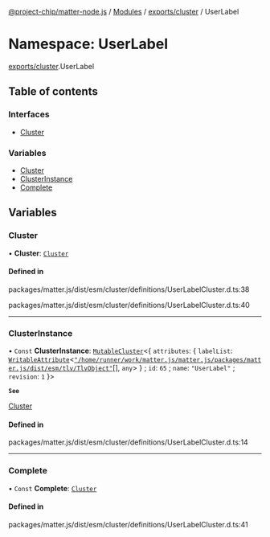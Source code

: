 [@project-chip/matter-node.js](../README.md) / [Modules](../modules.md) / [exports/cluster](exports_cluster.md) / UserLabel

# Namespace: UserLabel

[exports/cluster](exports_cluster.md).UserLabel

## Table of contents

### Interfaces

- [Cluster](../interfaces/exports_cluster.UserLabel.Cluster.md)

### Variables

- [Cluster](exports_cluster.UserLabel.md#cluster)
- [ClusterInstance](exports_cluster.UserLabel.md#clusterinstance)
- [Complete](exports_cluster.UserLabel.md#complete)

## Variables

### Cluster

• **Cluster**: [`Cluster`](../interfaces/exports_cluster.UserLabel.Cluster.md)

#### Defined in

packages/matter.js/dist/esm/cluster/definitions/UserLabelCluster.d.ts:38

packages/matter.js/dist/esm/cluster/definitions/UserLabelCluster.d.ts:40

___

### ClusterInstance

• `Const` **ClusterInstance**: [`MutableCluster`](../interfaces/exports_cluster.MutableCluster-1.md)\<\{ `attributes`: \{ `labelList`: [`WritableAttribute`](../interfaces/exports_cluster.WritableAttribute.md)\<[`"/home/runner/work/matter.js/matter.js/packages/matter.js/dist/esm/tlv/TlvObject"`](exports_session._internal_.__home_runner_work_matter_js_matter_js_packages_matter_js_dist_esm_tlv_TlvObject_.md)[], `any`\>  } ; `id`: ``65`` ; `name`: ``"UserLabel"`` ; `revision`: ``1``  }\>

**`See`**

[Cluster](exports_cluster.UserLabel.md#cluster)

#### Defined in

packages/matter.js/dist/esm/cluster/definitions/UserLabelCluster.d.ts:14

___

### Complete

• `Const` **Complete**: [`Cluster`](../interfaces/exports_cluster.UserLabel.Cluster.md)

#### Defined in

packages/matter.js/dist/esm/cluster/definitions/UserLabelCluster.d.ts:41
